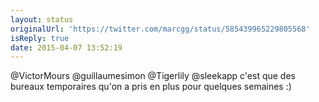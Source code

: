 ```yaml
---
layout: status
originalUrl: 'https://twitter.com/marcgg/status/585439965229805568'
isReply: true
date: 2015-04-07 13:52:19
---
```


@VictorMours @guillaumesimon @Tigerlily @sleekapp c'est que des bureaux temporaires qu'on a pris en plus pour quelques semaines :)
